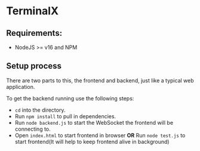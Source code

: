 # TerminalX

## Requirements:
- NodeJS >= v16 and NPM

## Setup process
There are two parts to this, the frontend and backend, just like a typical web application.

To get the backend running use the following steps:

- `cd` into the directory.
- Run `npm install` to pull in dependencies.
- Run `node backend.js` to start the WebSocket the frontend will be connecting to.
- Open `index.html` to start frontend in browser  **OR**  Run `node test.js` to start frontend(It will help to keep frontend alive in background) 


